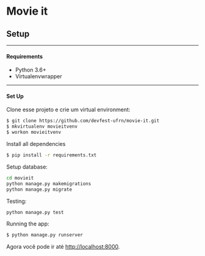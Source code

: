 # Movie it

## Setup

-------------
#### Requirements
* Python 3.6+
* Virtualenvwrapper

-------------
#### Set Up
Clone esse projeto e crie um virtual environment:
~~~~bash
$ git clone https://github.com/devfest-ufrn/movie-it.git
$ mkvirtualenv movieitvenv
$ workon movieitvenv
~~~~
Install all dependencies
~~~~bash
$ pip install -r requirements.txt
~~~~
Setup database:
~~~~bash
cd movieit
python manage.py makemigrations
python manage.py migrate
~~~~
Testing:
~~~~bash
python manage.py test
~~~~

Running the app:
~~~~bash
$ python manage.py runserver
~~~~
Agora você pode ir até [http://localhost:8000](http://localhost:8000).

